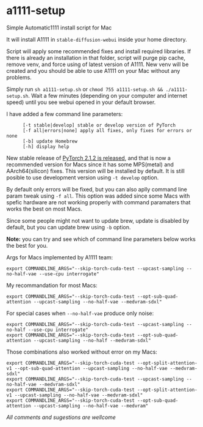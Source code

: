 # a1111-setup
Simple Automatic1111 install script for Mac

It will install A1111 in `stable-diffusion-webui` inside your home directory.

Script will apply some recommended fixes and install required libraries. If there is already an installation in that folder, script will purge pip cache, remove venv, and force using of latest version of A1111. New venv will be created and you should be able to use A1111 on your Mac without any problems.

Simply run `sh a1111-setup.sh` or `chmod 755 a1111-setup.sh && ./a1111-setup.sh`. Wait a few minutes (depending on your computer and internet speed) until you see webui opened in your default browser.

I have added a few command line parameters:

```
      [-t stable|develop] stable or develop version of PyTorch
      [-f all|errors|none] apply all fixes, only fixes for errors or none
      [-b] update Homebrew
      [-h] display help
```

New stable release of [PyTorch 2.1.2 is released](https://github.com/pytorch/pytorch/releases/tag/v2.1.2), and that is now a recommended version for Macs since it has some MPS(metal) and AArch64(silicon) fixes. This version will be installed by default. It is still posible to use development version using `-t develop` option.

By default only errors will be fixed, but you can also aplly command line param tweak using `-f all`. This option was added since some Macs with spefic hardware are not working properly with command paramaters that works the best on most Macs.

Since some people might not want to update brew, update is disabled by default, but you can update brew using `-b` option.

**Note:** you can try and see which of command line parameters below works the best for you.

Args for Macs implemented by A1111 team:
```
export COMMANDLINE_ARGS="--skip-torch-cuda-test --upcast-sampling --no-half-vae --use-cpu interrogate"
```

My recommandation for most Macs:
```
export COMMANDLINE_ARGS="--skip-torch-cuda-test --opt-sub-quad-attention --upcast-sampling --no-half-vae --medvram-sdxl"
```

For special cases when `--no-half-vae` produce only noise:
```
export COMMANDLINE_ARGS="--skip-torch-cuda-test --upcast-sampling --no-half --use-cpu interrogate"
export COMMANDLINE_ARGS="--skip-torch-cuda-test --opt-sub-quad-attention --upcast-sampling --no-half --medvram-sdxl"
```

Those combinations also worked without error on my Macs:
```
export COMMANDLINE_ARGS="--skip-torch-cuda-test --opt-split-attention-v1 --opt-sub-quad-attention --upcast-sampling --no-half-vae --medvram-sdxl"
export COMMANDLINE_ARGS="--skip-torch-cuda-test --upcast-sampling --no-half-vae --medvram-sdxl"
export COMMANDLINE_ARGS="--skip-torch-cuda-test --opt-split-attention-v1 --upcast-sampling --no-half-vae --medvram-sdxl"
export COMMANDLINE_ARGS="--skip-torch-cuda-test --opt-sub-quad-attention --upcast-sampling --no-half-vae --medvram"
```

*All comments and sugestions are wellcome*
